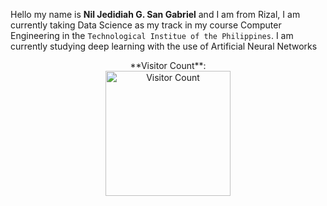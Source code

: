 Hello my name is **Nil Jedidiah G. San Gabriel** and I am from Rizal, I am currently taking Data Science as my track in my course Computer Engineering in the `Technological Institue of the Philippines`. I am currently studying deep learning with the use of Artificial Neural Networks
<p align="center">
    **Visitor Count**: <br>
    <img width="200" src="https://profile-counter.glitch.me/{HuuuWasabe}/count.svg" alt="Visitor Count">
</p>
